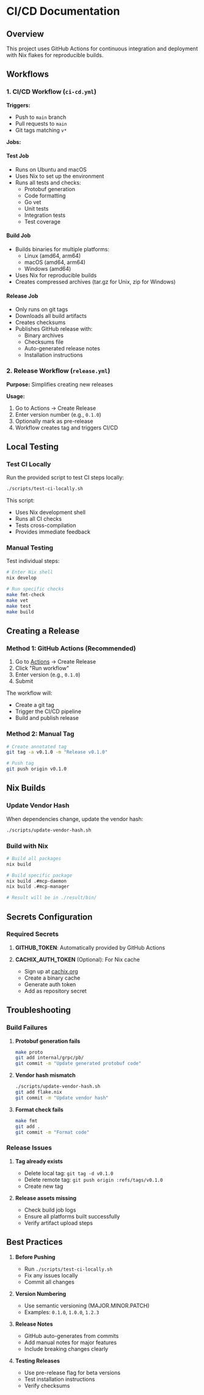 # CI/CD Documentation

## Overview

This project uses GitHub Actions for continuous integration and deployment with Nix flakes for reproducible builds.

## Workflows

### 1. CI/CD Workflow (`ci-cd.yml`)

**Triggers:**
- Push to `main` branch
- Pull requests to `main`
- Git tags matching `v*`

**Jobs:**

#### Test Job
- Runs on Ubuntu and macOS
- Uses Nix to set up the environment
- Runs all tests and checks:
  - Protobuf generation
  - Code formatting
  - Go vet
  - Unit tests
  - Integration tests
  - Test coverage

#### Build Job
- Builds binaries for multiple platforms:
  - Linux (amd64, arm64)
  - macOS (amd64, arm64)
  - Windows (amd64)
- Uses Nix for reproducible builds
- Creates compressed archives (tar.gz for Unix, zip for Windows)

#### Release Job
- Only runs on git tags
- Downloads all build artifacts
- Creates checksums
- Publishes GitHub release with:
  - Binary archives
  - Checksums file
  - Auto-generated release notes
  - Installation instructions

### 2. Release Workflow (`release.yml`)

**Purpose:** Simplifies creating new releases

**Usage:**
1. Go to Actions → Create Release
2. Enter version number (e.g., `0.1.0`)
3. Optionally mark as pre-release
4. Workflow creates tag and triggers CI/CD

## Local Testing

### Test CI Locally

Run the provided script to test CI steps locally:

```bash
./scripts/test-ci-locally.sh
```

This script:
- Uses Nix development shell
- Runs all CI checks
- Tests cross-compilation
- Provides immediate feedback

### Manual Testing

Test individual steps:

```bash
# Enter Nix shell
nix develop

# Run specific checks
make fmt-check
make vet
make test
make build
```

## Creating a Release

### Method 1: GitHub Actions (Recommended)

1. Go to [Actions](../../actions) → Create Release
2. Click "Run workflow"
3. Enter version (e.g., `0.1.0`)
4. Submit

The workflow will:
- Create a git tag
- Trigger the CI/CD pipeline
- Build and publish release

### Method 2: Manual Tag

```bash
# Create annotated tag
git tag -a v0.1.0 -m "Release v0.1.0"

# Push tag
git push origin v0.1.0
```

## Nix Builds

### Update Vendor Hash

When dependencies change, update the vendor hash:

```bash
./scripts/update-vendor-hash.sh
```

### Build with Nix

```bash
# Build all packages
nix build

# Build specific package
nix build .#mcp-daemon
nix build .#mcp-manager

# Result will be in ./result/bin/
```

## Secrets Configuration

### Required Secrets

1. **GITHUB_TOKEN**: Automatically provided by GitHub Actions

2. **CACHIX_AUTH_TOKEN** (Optional): For Nix cache
   - Sign up at [cachix.org](https://cachix.org)
   - Create a binary cache
   - Generate auth token
   - Add as repository secret

## Troubleshooting

### Build Failures

1. **Protobuf generation fails**
   ```bash
   make proto
   git add internal/grpc/pb/
   git commit -m "Update generated protobuf code"
   ```

2. **Vendor hash mismatch**
   ```bash
   ./scripts/update-vendor-hash.sh
   git add flake.nix
   git commit -m "Update vendor hash"
   ```

3. **Format check fails**
   ```bash
   make fmt
   git add .
   git commit -m "Format code"
   ```

### Release Issues

1. **Tag already exists**
   - Delete local tag: `git tag -d v0.1.0`
   - Delete remote tag: `git push origin :refs/tags/v0.1.0`
   - Create new tag

2. **Release assets missing**
   - Check build job logs
   - Ensure all platforms built successfully
   - Verify artifact upload steps

## Best Practices

1. **Before Pushing**
   - Run `./scripts/test-ci-locally.sh`
   - Fix any issues locally
   - Commit all changes

2. **Version Numbering**
   - Use semantic versioning (MAJOR.MINOR.PATCH)
   - Examples: `0.1.0`, `1.0.0`, `1.2.3`

3. **Release Notes**
   - GitHub auto-generates from commits
   - Add manual notes for major features
   - Include breaking changes clearly

4. **Testing Releases**
   - Use pre-release flag for beta versions
   - Test installation instructions
   - Verify checksums 